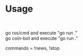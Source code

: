 <h1>Usage</h1><br>

go rss/cmd and execute "go run ." <br>
go coin-bot and execute "go run ." <br>

commands = !news, !stop
